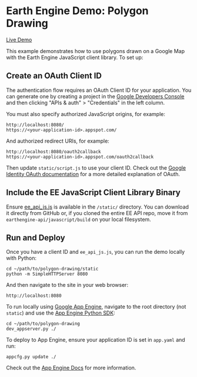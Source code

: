 Earth Engine Demo: Polygon Drawing
==================================

[Live Demo](https://polygon-drawing-dot-ee-demos.appspot.com/)

This example demonstrates how to use polygons drawn on a Google Map with
the Earth Engine JavaScript client library. To set up:

Create an OAuth Client ID
-------------------------

The authentication flow requires an OAuth Client ID for your application.
You can generate one by creating a project in the
[Google Developers Console](https://console.developers.google.com) and
then clicking "APIs & auth" > "Credentials" in the left column.

You must also specify authorized JavaScript origins, for example:

    http://localhost:8080/
    https://<your-application-id>.appspot.com/

And authorized redirect URIs, for example:

    http://localhost:8080/oauth2callback
    https://<your-application-id>.appspot.com/oauth2callback

Then update `static/script.js` to use your client ID.
Check out the [Google Identity OAuth documentation](
https://developers.google.com/identity/protocols/OAuth2UserAgent)
for a more detailed explanation of OAuth.

Include the EE JavaScript Client Library Binary
-----------------------------------------------

Ensure [ee_api_js.js](https://github.com/google/earthengine-api/blob/master/javascript/build/ee_api_js.js)
is available in the `/static/` directory. You can download it directly from GitHub
or, if you cloned the entire EE API repo, move it from `earthengine-api/javascript/build`
on your local filesystem.

Run and Deploy
--------------

Once you have a client ID and `ee_api_js.js`, you can run the demo locally
with Python:

    cd ~/path/to/polygon-drawing/static
    python -m SimpleHTTPServer 8080

And then navigate to the site in your web browser:

    http://localhost:8080

To run locally using [Google App Engine](https://cloud.google.com/appengine/docs),
navigate to the root directory (not `static`) and use the
[App Engine Python SDK](https://cloud.google.com/appengine/downloads):

    cd ~/path/to/polygon-drawing
    dev_appserver.py ./

To deploy to App Engine, ensure your application ID is set in `app.yaml` and run:

    appcfg.py update ./

Check out the [App Engine Docs](https://cloud.google.com/appengine/docs/python/config/appconfig)
for more information.
